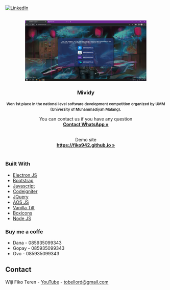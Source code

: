 <div id="top"></div>

[![LinkedIn][linkedin-shield]][linkedin-url]



<!-- PROJECT LOGO -->
<br />
<div align="center">
  <a href="https://tobelsoft.my.id">
    <img src="./screenshot.png" alt="Banner" width="380" height="190">
  </a>

  <h3 align="center">Mividy</h3>
  <small align="center" style="margin-bottom: 30px; font-weight: 600;">Won 1st place in the national level software development competition organized by UMM (University of Muhammadiyah Malang).</small>

  <p align="center">
    You can contact us if you have any question
    <br />
    <a target="_blank" href="https://wa.me/6285935099343"><strong>Contact WhatsApp »</strong></a>
    <br />
    <br />
  </p>
  
  <p align="center">
    Demo site
    <br />
    <a target="_blank" href="https://fiko942.github.io"><strong>https://fiko942.github.io »</strong></a>
    <br />
    <br />
  </p>
</div>

### Built With

* [Electron JS](https://electronjs.org)
* [Bootstrap](https://getbootstrap.com)
* [Javascript](https://javascript.com)
* [Codeigniter](https://codeigniter.com)
* [JQuery](https://jquery.com)
* [AOS JS](https://michalsnik.github.io/aos/)
* [Vanilla Tilt](https://micku7zu.github.io/vanilla-tilt.js/)
* [Boxicons](https://boxicons.com/)
* [Node JS](https://nodejs.org/en/)

### Buy me a coffe

* Dana - 085935099343
* Gopay - 085935099343
* Ovo - 085935099343

## Contact

Wiji Fiko Teren - [YouTube](https://www.youtube.com/channel/UCg0vH4hDGuLQlAxtfGCSL9A) - tobellord@gmail.com

<!-- MARKDOWN LINKS & IMAGES -->
<!-- https://www.markdownguide.org/basic-syntax/#reference-style-links -->
[linkedin-shield]: https://img.shields.io/badge/-LinkedIn-black.svg?style=for-the-badge&logo=linkedin&colorB=555
[linkedin-url]: https://www.linkedin.com/in/wiji-fiko-teren-4a7a00219/
